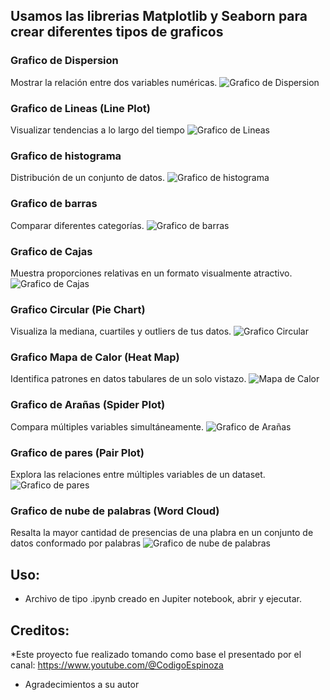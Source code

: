 ## Usamos las librerias Matplotlib y Seaborn para crear diferentes tipos de graficos

### Grafico de Dispersion
 Mostrar la relación entre dos variables numéricas.
![Grafico de Dispersion](https://github.com/vhngroup/Graficos_con_Matplolib_-_Seaborn/blob/main/static/Grafico%20de%20dispersion.png)
### Grafico de Lineas (Line Plot)
Visualizar tendencias a lo largo del tiempo
![Grafico de Lineas](https://github.com/vhngroup/Graficos_con_Matplolib_-_Seaborn/blob/main/static/Grafico%20de%20Lineas%20(Line%20Plot).png)
### Grafico de histograma
Distribución de un conjunto de datos.
![Grafico de histograma](https://github.com/vhngroup/Graficos_con_Matplolib_-_Seaborn/blob/main/static/Grafico%20de%20histograma.png)
### Grafico de barras
Comparar diferentes categorías.
![Grafico de barras](https://github.com/vhngroup/Graficos_con_Matplolib_-_Seaborn/blob/main/static/Grafico%20de%20Barras.png)
### Grafico de Cajas
Muestra proporciones relativas en un formato visualmente atractivo.
![Grafico de Cajas](https://github.com/vhngroup/Graficos_con_Matplolib_-_Seaborn/blob/main/static/Grafico%20de%20Cajas.png)
### Grafico Circular (Pie Chart)
Visualiza la mediana, cuartiles y outliers de tus datos.
![Grafico Circular](https://github.com/vhngroup/Graficos_con_Matplolib_-_Seaborn/blob/main/static/Grafico%20Circular%20(Pie%20Chart).png)
### Grafico Mapa de Calor (Heat Map)
Identifica patrones en datos tabulares de un solo vistazo.
![Mapa de Calor](https://github.com/vhngroup/Graficos_con_Matplolib_-_Seaborn/blob/main/static/Mapa%20de%20Calor%20(Heat%20Map).png)
### Grafico de Arañas (Spider Plot)
Compara múltiples variables simultáneamente.
![Grafico de Arañas](https://github.com/vhngroup/Graficos_con_Matplolib_-_Seaborn/blob/main/static/Grafico%20de%20Ara%C3%B1as%20(Spider%20Graph).png)
### Grafico de pares (Pair Plot)
Explora las relaciones entre múltiples variables de un dataset.
![Grafico de pares](https://github.com/vhngroup/Graficos_con_Matplolib_-_Seaborn/blob/main/static/Grafico%20de%20pares%20(Pair%20Plot).png)
### Grafico de nube de palabras (Word Cloud)
Resalta la mayor cantidad de presencias de una plabra en un conjunto de datos conformado por palabras
![Grafico de nube de palabras](https://github.com/vhngroup/Graficos_con_Matplolib_-_Seaborn/blob/main/static/WordCloud.png)

## Uso:
* Archivo de tipo .ipynb creado en Jupiter notebook, abrir y ejecutar.

## Creditos:
*Este proyecto fue realizado tomando como base el presentado por el canal: https://www.youtube.com/@CodigoEspinoza
* Agradecimientos a su autor